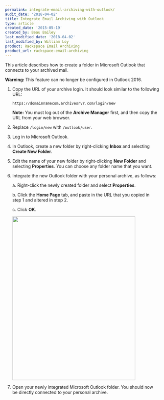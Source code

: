 ```yaml
---
permalink: integrate-email-archiving-with-outlook/
audit_date: '2018-04-02'
title: Integrate Email Archiving with Outlook
type: article
created_date: '2015-05-19'
created_by: Beau Bailey
last_modified_date: '2018-04-02'
last_modified_by: William Loy
product: Rackspace Email Archiving
product_url: rackspace-email-archiving
---
```


This article describes how to create a folder in Microsoft Outlook that connects to your
archived mail.

**Warning:** This feature can no longer be configured in Outlook 2016.

1. Copy the URL of your archive login. It should look similar to the following URL:

   `https://domainnamecom.archivesrvr.com/login/new`

    **Note:** You must log out of the **Archive Manager** first, and then
    copy the URL from your web browser.

2. Replace `/login/new` with `/outlook/user`.

3. Log in to Microsoft Outlook.

4. In Outlook, create a new folder by right-clicking **Inbox** and selecting **Create New Folder**.

5. Edit the name of your new folder by right-clicking **New Folder** and selecting **Properties**. You can choose any folder name that you want.

6. Integrate the new Outlook folder with your personal archive, as follows:

   a.  Right-click the newly created folder and select **Properties**.

   b.  Click the **Home Page** tab, and paste in the URL that you copied in step 1 and altered in step 2.

   c.  Click **OK**.

   <img src="{% asset_path rackspace-email-archiving/integrate-email-archiving-with-outlook/Integrate%20Archiving%20with%20Outlook%201A.png %}" width="401" height="533" />

7. Open your newly integrated Microsoft Outlook folder. You should now be directly connected to your personal archive.
